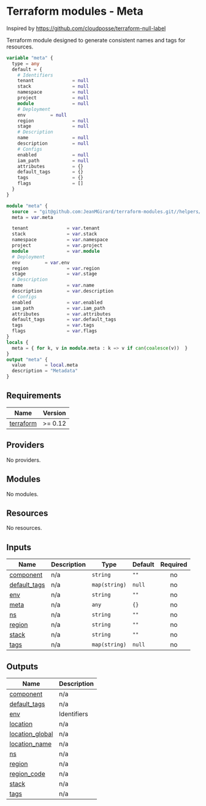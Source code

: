 # Terraform modules - Meta

Inspired by https://github.com/cloudposse/terraform-null-label

Terraform module designed to generate consistent names and tags for resources.

```terraform
variable "meta" {
  type = any
  default = {
    # Identifiers
    tenant              = null
    stack               = null
    namespace           = null
    project             = null
    module              = null
    # Deployment
    env         = null
    region              = null
    stage               = null
    # Description
    name                = null
    description         = null
    # Configs
    enabled             = null
    iam_path            = null
    attributes          = {}
    default_tags        = {}
    tags                = {}
    flags               = []
  }
}

module "meta" {
  source  = "git@github.com:JeanMGirard/terraform-modules.git//helpers/meta"
  meta = var.meta

  tenant              = var.tenant
  stack               = var.stack
  namespace           = var.namespace
  project             = var.project
  module              = var.module
  # Deployment
  env         = var.env
  region              = var.region
  stage               = var.stage
  # Description
  name                = var.name
  description         = var.description
  # Configs
  enabled             = var.enabled
  iam_path            = var.iam_path
  attributes          = var.attributes
  default_tags        = var.default_tags
  tags                = var.tags
  flags               = var.flags
}
locals {
  meta = { for k, v in module.meta : k => v if can(coalesce(v))  }
}
output "meta" {
  value       = local.meta
  description = "Metadata"
}
```

<!-- BEGIN_TF_DOCS -->
## Requirements

| Name | Version |
|------|---------|
| <a name="requirement_terraform"></a> [terraform](#requirement\_terraform) | >= 0.12 |

## Providers

No providers.

## Modules

No modules.

## Resources

No resources.

## Inputs

| Name | Description | Type | Default | Required |
|------|-------------|------|---------|:--------:|
| <a name="input_component"></a> [component](#input\_component) | n/a | `string` | `""` | no |
| <a name="input_default_tags"></a> [default\_tags](#input\_default\_tags) | n/a | `map(string)` | `null` | no |
| <a name="input_env"></a> [env](#input\_env) | n/a | `string` | `""` | no |
| <a name="input_meta"></a> [meta](#input\_meta) | n/a | `any` | `{}` | no |
| <a name="input_ns"></a> [ns](#input\_ns) | n/a | `string` | `""` | no |
| <a name="input_region"></a> [region](#input\_region) | n/a | `string` | `""` | no |
| <a name="input_stack"></a> [stack](#input\_stack) | n/a | `string` | `""` | no |
| <a name="input_tags"></a> [tags](#input\_tags) | n/a | `map(string)` | `null` | no |

## Outputs

| Name | Description |
|------|-------------|
| <a name="output_component"></a> [component](#output\_component) | n/a |
| <a name="output_default_tags"></a> [default\_tags](#output\_default\_tags) | n/a |
| <a name="output_env"></a> [env](#output\_env) | Identifiers |
| <a name="output_location"></a> [location](#output\_location) | n/a |
| <a name="output_location_global"></a> [location\_global](#output\_location\_global) | n/a |
| <a name="output_location_name"></a> [location\_name](#output\_location\_name) | n/a |
| <a name="output_ns"></a> [ns](#output\_ns) | n/a |
| <a name="output_region"></a> [region](#output\_region) | n/a |
| <a name="output_region_code"></a> [region\_code](#output\_region\_code) | n/a |
| <a name="output_stack"></a> [stack](#output\_stack) | n/a |
| <a name="output_tags"></a> [tags](#output\_tags) | n/a |
<!-- END_TF_DOCS -->